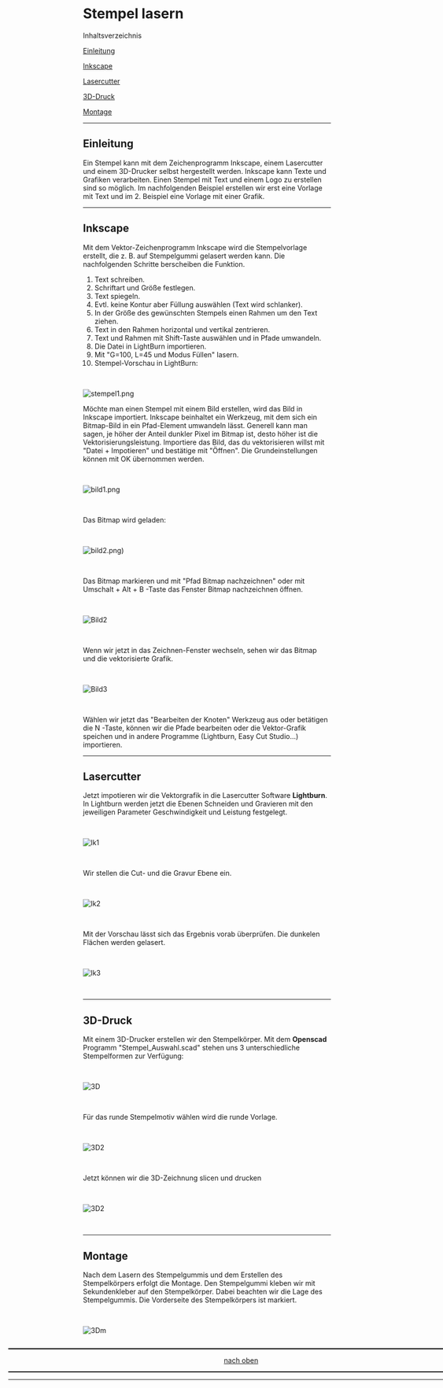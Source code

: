 <a name="oben"></a>
# Stempel lasern

Inhaltsverzeichnis

[Einleitung](https://github.com/frankyhub/Stempel-lasern/blob/main/README.md#Einleitung)

[Inkscape](https://github.com/frankyhub/Stempel-lasern/blob/main/README.md#Inkscape)

[Lasercutter](https://github.com/frankyhub/Stempel-lasern/blob/main/README.md#Lasercutter)

[3D-Druck](https://github.com/frankyhub/Stempel-lasern/blob/main/README.md#3D-Druck)

[Montage](https://github.com/frankyhub/Stempel-lasern/blob/main/README.md#Montage)

----------


## Einleitung
Ein Stempel kann mit dem Zeichenprogramm Inkscape, einem Lasercutter und einem 3D-Drucker selbst hergestellt werden.
Inkscape kann Texte und Grafiken verarbeiten. Einen Stempel mit Text und einem Logo zu erstellen sind so möglich. 
Im nachfolgenden Beispiel erstellen wir erst eine Vorlage mit Text und im 2. Beispiel eine Vorlage mit einer Grafik.

---

## Inkscape
Mit dem Vektor-Zeichenprogramm Inkscape wird die Stempelvorlage erstellt, die z. B. auf Stempelgummi gelasert werden kann. Die nachfolgenden Schritte berscheiben die Funktion.

1. Text schreiben.
2. Schriftart und Größe festlegen.
3. Text spiegeln.
4. Evtl. keine Kontur aber Füllung auswählen (Text wird schlanker).
5. In der Größe des gewünschten Stempels einen Rahmen um den Text ziehen.
6. Text in den Rahmen horizontal und vertikal zentrieren.
7. Text und Rahmen mit Shift-Taste auswählen und in Pfade umwandeln.
8. Die Datei in LightBurn importieren.
9. Mit "G=100, L=45 und Modus Füllen" lasern.
10. Stempel-Vorschau in LightBurn:

   <br>  

![stempel1.png](https://github.com/frankyhub/Stempel-lasern/blob/main/pic/stempel1.png)
<br>

Möchte man einen Stempel mit einem Bild erstellen, wird das Bild in Inkscape importiert. 
Inkscape beinhaltet ein Werkzeug, mit dem sich ein Bitmap-Bild in ein Pfad-Element umwandeln lässt. Generell kann man sagen, je höher der Anteil dunkler Pixel im Bitmap ist, desto höher ist die Vektorisierungsleistung.
Importiere das Bild, das du vektorisieren willst mit "Datei + Impotieren" und bestätige mit "Öffnen".
Die Grundeinstellungen können mit OK übernommen werden.

<br>

![bild1.png](https://github.com/frankyhub/Stempel-lasern/blob/main/pic/bild1.png)

<br>

Das Bitmap wird geladen:

<br>

![bild2.png](https://github.com/frankyhub/Stempel-lasern/blob/main/pic/bild2a.png))

<br>

Das Bitmap markieren und mit "Pfad Bitmap nachzeichnen" oder mit  Umschalt  +  Alt  +  B  -Taste das Fenster Bitmap nachzeichnen öffnen.

<br>

![Bild2](https://github.com/frankyhub/Stempel-lasern/blob/main/pic/bild2.png)

<br>


Wenn wir jetzt in das Zeichnen-Fenster wechseln, sehen wir das Bitmap und die vektorisierte Grafik.

<br>

![Bild3](https://github.com/frankyhub/Stempel-lasern/blob/main/pic/bild4.png)

<br>

Wählen wir jetzt das "Bearbeiten der Knoten" Werkzeug aus oder betätigen die  N  -Taste, können wir die Pfade bearbeiten oder die Vektor-Grafik speichen und in andere Programme (Lightburn, Easy Cut Studio...) importieren.

---

## Lasercutter
Jetzt impotieren wir die Vektorgrafik in die Lasercutter Software **Lightburn**. In Lightburn werden jetzt die Ebenen Schneiden und Gravieren mit den jeweiligen Parameter Geschwindigkeit und Leistung festgelegt. 

<br>

![lk1](https://github.com/frankyhub/Stempel-lasern/blob/main/pic/lk1.png)

<br>

Wir stellen die Cut- und die Gravur Ebene ein.

<br>

![lk2](https://github.com/frankyhub/Stempel-lasern/blob/main/pic/lk2.png)

<br>


Mit der Vorschau lässt sich das Ergebnis vorab überprüfen. Die dunkelen Flächen werden gelasert.

<br>

![lk3](https://github.com/frankyhub/Stempel-lasern/blob/main/pic/lk3.png)

<br>

---

## 3D-Druck
Mit einem 3D-Drucker erstellen wir den Stempelkörper. Mit dem **Openscad** Programm  "Stempel_Auswahl.scad" stehen uns 3 unterschiedliche Stempelformen zur Verfügung:

<br>

![3D](https://github.com/frankyhub/Stempel-lasern/blob/main/pic/3d.png)

<br>


Für das runde Stempelmotiv wählen wird die runde Vorlage.

<br>

![3D2](https://github.com/frankyhub/Stempel-lasern/blob/main/pic/3d2.png)

<br>

Jetzt können wir die 3D-Zeichnung slicen und drucken

<br>

![3D2](https://github.com/frankyhub/Stempel-lasern/blob/main/pic/3dsl1.png)

<br>


---

## Montage
Nach dem Lasern des Stempelgummis und dem Erstellen des Stempelkörpers erfolgt die Montage. Den Stempelgummi kleben wir mit Sekundenkleber auf den Stempelkörper. Dabei beachten wir die Lage des Stempelgummis. 
Die Vorderseite des Stempelkörpers ist markiert.

<br>

![3Dm](https://github.com/frankyhub/Stempel-lasern/blob/main/pic/3dm.png)



<div style="position:absolute; left:2cm; ">   
<ol class="breadcrumb" style="border-top: 2px solid black;border-bottom:2px solid black; height: 45px; width: 900px;"> <p align="center"><a href="#oben">nach oben</a></p></ol>


 
---



